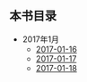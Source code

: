## 本书目录

- 2017年1月
    - [2017-01-16](2017-01-16.md)
    - [2017-01-17](2017-01-17.md)
    - [2017-01-18](2017-01-18.md)